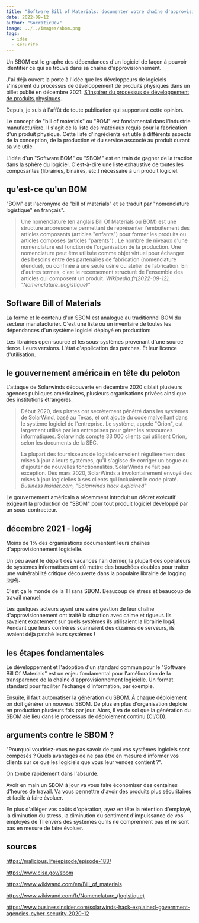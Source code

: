```yaml
---
title: "Software Bill of Materials: documenter votre chaîne d'approvisionnement logicielle"
date: 2022-09-12
author: "SocraticDev"
image: ../../images/sbom.png
tags:
  - idée
  - sécurité
---
```


Un SBOM est le graphe des dépendances d'un logiciel de façon à pouvoir
identifier ce qui se trouve dans sa chaîne d'approvisionnement.

J'ai déjà ouvert la porte à l'idée que les développeurs de logiciels
s'inspirent du processus de développement de produits physiques dans un billet
publié en décembre 2021: [S'inspirer du processus de développement de produits
physiques](https://socratic.dev/sinspirer-du-processus-de-developpement-de-produits-physiques).

Depuis, je suis à l'affût de toute publication qui supportant cette opinion.

Le concept de "bill of materials" ou "BOM" est fondamental dans l'industrie
manufacturière. Il s'agit de la liste des matériaux requis pour la fabrication
d'un produit physique. Cette liste d'ingrédients est utile à différents aspects
de la conception, de la production et du service asscocié au produit durant sa
vie utile.

L'idée d'un "Software BOM" ou "SBOM" est en train de gagner de la traction dans
la sphère du logiciel. C'est-à-dire une liste exhaustive de toutes les
composantes (librairies, binaires, etc.) nécessaire à un produit logiciel.

## qu'est-ce qu'un BOM

"BOM" est l'acronyme de "bill of materials" et se traduit par "nomenclature
logistique" en français".

> Une nomenclature (en anglais Bill Of Materials ou BOM) est une structure
> arborescente permettant de représenter l'emboitement des articles composants
> (articles "enfants") pour former les produits ou articles composés (articles
> "parents") . Le nombre de niveaux d'une nomenclature est fonction de
> l'organisation de la production. Une nomenclature peut être utilisée comme
> objet virtuel pour échanger des besoins entre des partenaires de fabrication
> (nomenclature étendue), ou confinée à une seule usine ou atelier de
> fabrication. En d'autres termes, c'est le recensement structuré de l'ensemble
> des articles qui composent un produit.
> <cite>Wikipedia.fr(2022-09-12), "Nomenclature_(logistique)"</cite>

## Software Bill of Materials

La forme et le contenu d'un SBOM est analogue au traditionnel BOM du secteur
manufacturier. C'est une liste ou un inventaire de toutes les dépendances d'un
système logiciel déployé en production: 

Les librairies open-source et les sous-systèmes provenant d'une source tierce.
Leurs versions. L'état d'application des patches. Et leur licence d'utilisation.

## le gouvernement américain en tête du peloton

L'attaque de Solarwinds découverte en décembre 2020 ciblait plusieurs agences
publiques américaines, plusieurs organisations privées ainsi que des
institutions étrangères. 

>Début 2020, des pirates ont secrètement pénétré dans les systèmes de SolarWind, basé au Texas, et ont ajouté du code malveillant dans le système logiciel de l'entreprise. Le système, appelé "Orion", est largement utilisé par les entreprises pour gérer les ressources informatiques. Solarwinds compte 33 000 clients qui utilisent Orion, selon les documents de la SEC.
>
>La plupart des fournisseurs de logiciels envoient régulièrement des mises à
>jour à leurs systèmes, qu'il s'agisse de corriger un bogue ou d'ajouter de
>nouvelles fonctionnalités. SolarWinds ne fait pas exception. Dès mars 2020,
>SolarWinds a involontairement envoyé des mises à jour logicielles à ses
>clients qui incluaient le code piraté.
><cite>Business Insider.com, "Solarwinds hack explained"</cite>

Le gouvernement américain a récemment introduit un décret exécutif exigeant la
production de "SBOM" pour tout produit logiciel développé par un
sous-contracteur.

## décembre 2021 - log4j

Moins de 1% des organisations documentent leurs chaînes d'approvisionnement
logicielle.

Un peu avant le départ des vacances l'an dernier, la plupart des opérateurs de
systèmes informatisés ont
dû mettre des bouchées doubles pour traiter une vulnérabilité critique
découverte dans la populaire librairie de logging 
[log4j](https://theconversation.com/what-is-log4j-a-cybersecurity-expert-explains-the-latest-internet-vulnerability-how-bad-it-is-and-whats-at-stake-173896).

C'est ça le monde de la TI sans SBOM. Beaucoup de stress et beaucoup de travail
manuel.

Les quelques acteurs ayant une saine gestion de leur chaîne d'approvisionnement
ont traité la situation avec calme et rigueur. Ils savaient exactement sur quels systèmes
ils utilisaient la librairie log4j. Pendant que leurs confrères scannaient des
dizaines de serveurs, ils avaient déjà patché leurs systèmes !  

## les étapes fondamentales

Le développement et l'adoption d'un standard commun pour le "Software Bill Of
Materials" est un enjeu fondamental pour l'amélioration de la transparence de
la chaîne d'approvisionnement logicielle. Un format standard pour faciliter
l'échange d'information, par exemple.

Ensuite, il faut automatiser la génération du SBOM. À chaque déploiement on
doit générer un nouveau SBOM. De plus en plus d'organisation déploie en
production plusieurs fois par jour. Alors, il va de soi que la génération du
SBOM aie lieu dans le processus de déploiement continu (CI/CD).

## arguments contre le SBOM ?

"Pourquoi voudriez-vous ne pas savoir de quoi vos systèmes logiciels sont
composés ? Quels avantages de ne pas être en mesure d'informer vos clients sur
ce que les logiciels que vous leur vendez contient ?".

On tombe rapidement dans l'absurde.

Avoir en main un SBOM à jour va vous faire économiser des centaines d'heures de
travail. Va vous permettre d'avoir des produits plus sécuritaires et
facile à faire évoluer. 

En plus d'alléger vos coûts d'opération, ayez en tête la rétention d'employé, la diminution du
stress, la diminution du sentiment d'impuissance de vos employés de TI envers
des systèmes qu'ils ne comprennent pas et ne sont pas en mesure de faire évoluer.

## sources

https://malicious.life/episode/episode-183/

https://www.cisa.gov/sbom

https://www.wikiwand.com/en/Bill_of_materials

https://www.wikiwand.com/fr/Nomenclature_(logistique)

https://www.businessinsider.com/solarwinds-hack-explained-government-agencies-cyber-security-2020-12
